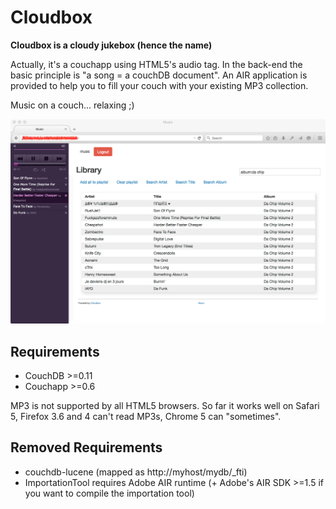 # Cloudbox

__Cloudbox is a cloudy jukebox (hence the name)__

Actually, it's a couchapp using HTML5's audio tag. In the back-end the basic principle is "a song = a couchDB document". An AIR application is provided to help you to fill your couch with your existing MP3 collection.

Music on a couch... relaxing ;)

![](https://github.com/johnko/kanso-music/raw/master/screenshot.png)

## Requirements

* CouchDB >=0.11
* Couchapp >=0.6


MP3 is not supported by all HTML5 browsers. So far it works well on Safari 5, Firefox 3.6 and 4 can't read MP3s, Chrome 5 can "sometimes".

## Removed Requirements
* couchdb-lucene (mapped as http://myhost/mydb/_fti)
* ImportationTool requires Adobe AIR runtime (+ Adobe's AIR SDK >=1.5 if you want to compile the importation tool)

